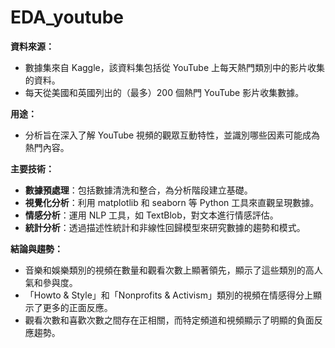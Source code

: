 # EDA_youtube

**資料來源：**
- 數據集來自 Kaggle，該資料集包括從 YouTube 上每天熱門類別中的影片收集的資料。
- 每天從美國和英國列出的（最多）200 個熱門 YouTube 影片收集數據。

**用途：**
- 分析旨在深入了解 YouTube 視頻的觀眾互動特性，並識別哪些因素可能成為熱門內容。

**主要技術：**
- **數據預處理**：包括數據清洗和整合，為分析階段建立基礎。
- **視覺化分析**：利用 matplotlib 和 seaborn 等 Python 工具來直觀呈現數據。
- **情感分析**：運用 NLP 工具，如 TextBlob，對文本進行情感評估。
- **統計分析**：透過描述性統計和非線性回歸模型來研究數據的趨勢和模式。

**結論與趨勢：**
- 音樂和娛樂類別的視頻在數量和觀看次數上顯著領先，顯示了這些類別的高人氣和參與度。
- 「Howto & Style」和「Nonprofits & Activism」類別的視頻在情感得分上顯示了更多的正面反應。
- 觀看次數和喜歡次數之間存在正相關，而特定頻道和視頻顯示了明顯的負面反應趨勢。
